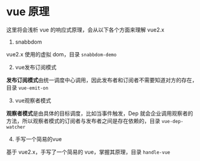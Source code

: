 # vue 原理

这里将会浅析 vue 的响应式原理，会从以下各个方面来理解 vue2.x  

1. snabbdom

vue2.x 使用的虚拟 dom，目录 `snabbdom-demo`  

2. vue发布订阅模式

**发布订阅模式**由统一调度中心调用，因此发布者和订阅者不需要知道对方的存在，目录 `vue-emit-on`  

3. vue观察者模式

**观察者模式**是由具体的目标调度，比如当事件触发，Dep 就会企业调用观察者的方法，所以观察者模式的订阅者与发布者之间是存在依赖的，目录 `vue-dep-watcher`  

4. 手写一个简易的vue

基于 vue2.x，手写了一个简易的 vue，掌握其原理，目录 `handle-vue`  


